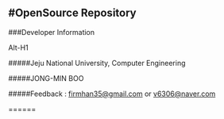 #OpenSource Repository
-----
###Developer Information

Alt-H1

#####Jeju National University, Computer Engineering

#####JONG-MIN BOO

#####Feedback : firmhan35@gmail.com or v6306@naver.com

======
